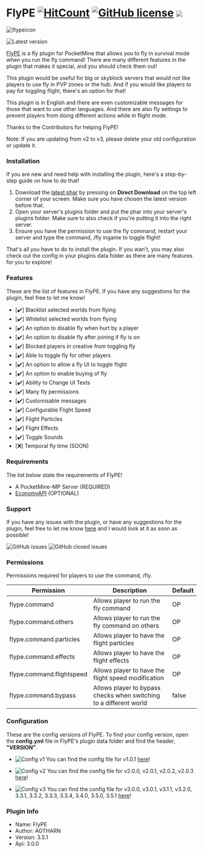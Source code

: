 # FlyPE [![HitCount](http://hits.dwyl.com/AGTHARN/FlyPE/master.svg)](http://hits.dwyl.com/AGTHARN/FlyPE/master) [![GitHub license](https://img.shields.io/github/license/AGTHARN/FlyPE)](https://github.com/AGTHARN/FlyPE/blob/master/LICENSE) [![](https://poggit.pmmp.io/shield.state/FlyPE)](https://poggit.pmmp.io/p/FlyPE)
![flypeicon](https://user-images.githubusercontent.com/63234276/83245243-0b6bb180-a1d3-11ea-9a01-3eb2fcb60115.jpg)

![Latest version](https://img.shields.io/badge/Version-v3.5.1-orange?style=for-the-badge)

[FlyPE](https://poggit.pmmp.io/p/FlyPE/3.5.1) is a fly plugin for PocketMine that allows you to fly in survival mode when you run the fly command! There are many different features in the plugin that makes it special, and you should check them out!

This plugin would be useful for big or skyblock servers that would not like players to use fly in PVP zones or the hub. And if you would like players to pay for toggling flight, there's an option for that!

This plugin is in English and there are even customizable messages for those that want to use other languages. And there are also fly settings to prevent players from doing different actions while in flight mode.

Thanks to the Contributors for helping FlyPE!

Note: If you are updating from v2 to v3, please delete your old configuration or update it.

### Installation
If you are new and need help with installing the plugin, here's a step-by-step guide on how to do that!

1. Download the [latest phar](https://poggit.pmmp.io/p/FlyPE/3.5.1) by pressing on **Direct Download** on the top left corner of your screen. Make sure you have chosen the latest version before that.
2. Open your server's plugins folder and put the phar into your server's plugins folder. Make sure to also check if you're putting it into the right server. 
3. Ensure you have the permission to use the fly command, restart your server and type the command, /fly ingame to toggle flight!

That's all you have to do to install the plugin. If you wan't, you may also check out the config in your plugins data folder as there are many features for you to explore!

### Features
These are the list of features in FlyPE. If you have any suggestions for the plugin, feel free to let me know!

- [✔️] Blacklist selected worlds from flying
- [✔️] Whitelist selected worlds from flying
- [✔️] An option to disable fly when hurt by a player
- [✔️] An option to disable fly after joining if fly is on
- [✔️] Blocked players in creative from toggling fly
- [✔️] Able to toggle fly for other players
- [✔️] An option to allow a fly UI to toggle flight
- [✔️] An option to enable buying of fly
- [✔️] Ability to Change UI Texts
- [✔️] Many fly permissions
- [✔️] Customisable messages
- [✔️] Configurable Flight Speed
- [✔️] Flight Particles
- [✔️] Flight Effects
- [✔️] Toggle Sounds
- [❌] Temporal fly time (SOON)

### Requirements
The list below state the requirements of FlyPE!

+ A PocketMine-MP Server (REQUIRED)
+ [EconomyAPI](https://poggit.pmmp.io/p/EconomyAPI/5.7.2) (OPTIONAL)

### Support
If you have any issues with the plugin, or have any suggestions for the plugin, feel free to let me know [here](https://github.com/AGTHARN/FlyPE/issues) and I would look at it as soon as possible!

![GitHub issues](https://img.shields.io/github/issues/AGTHARN/FlyPE?style=for-the-badge) ![GitHub closed issues](https://img.shields.io/github/issues-closed/AGTHARN/FlyPE?style=for-the-badge)

### Permissions
Permissions required for players to use the command, /fly.

Permission                | Description                                                        | Default |
------------------------- | ------------------------------------------------------------------ | ------- |
flype.command             | Allows player to run the fly command                               | OP      |
flype.command.others      | Allows player to run the fly command on others                     | OP      |
flype.command.particles   | Allows player to have the flight particles                         | OP      |
flype.command.effects     | Allows player to have the flight effects                           | OP      |
flype.command.flightspeed | Allows player to have the flight speed modification                | OP      |
flype.command.bypass      | Allows player to bypass checks when switching to a different world | false   |

### Configuration
These are the config versions of FlyPE. To find your config version, open the **config.yml** file in FlyPE's plugin data folder and find the header, **"VERSION"**.

+ ![Config v1](https://img.shields.io/badge/Config-v1-orange?style=for-the-badge)
You can find the config file for v1.0.1 [here](https://pastebin.com/raw/RD19kW5s)!

+ ![Config v2](https://img.shields.io/badge/Config-v2-orange?style=for-the-badge)
You can find the config file for v2.0.0, v2.0.1, v2.0.2, v2.0.3 [here](https://pastebin.com/raw/qgu9u1eJ)!

+ ![Config v3](https://img.shields.io/badge/Config-v3-orange?style=for-the-badge)
You can find the config file for v3.0.0, v3.0.1, v3.1.1, v3.2.0, 3.3.1, 3.3.2, 3.3.3, 3.3.4, 3.4.0, 3.5.0, 3.5.1 [here](https://raw.githubusercontent.com/AGTHARN/FlyPE/master/resources/config.yml)!

### Plugin Info
+ Name: FlyPE
+ Author: AGTHARN
+ Version: 3.5.1
+ Api: 3.0.0
